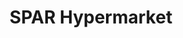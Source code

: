 ---
title: "SPAR Hypermarket"
url: /hyderabad/spar-hypermarket-nacharam-road/
shop: Einkaufszentrum
---